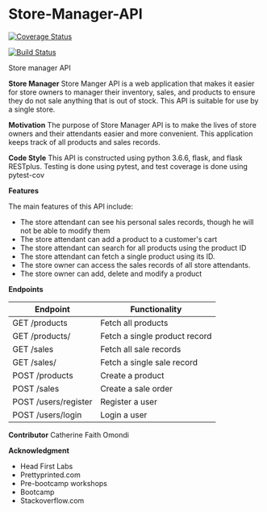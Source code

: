 # Store-Manager-API

[![Coverage Status](https://coveralls.io/repos/github/kathy254/Store-Manager-API/badge.svg?branch=ft-user-login-161361368)](https://coveralls.io/github/kathy254/Store-Manager-API?branch=ft-user-login-161361368)

[![Build Status](https://travis-ci.org/kathy254/Store-Manager-API.svg?branch=ft-store-attendant-161239141)](https://travis-ci.org/kathy254/Store-Manager-API)

Store manager API

**Store Manager**
Store Manger API is a web application that makes it easier for store owners to manager their inventory, sales, and products to ensure they do not sale anything that is out of stock. This API is suitable for use by a single store.


**Motivation**
The purpose of Store Manager API is to make the lives of store owners and their attendants easier and more convenient. This application keeps track of all products and sales records.


**Code Style**
This API is constructed using python 3.6.6, flask, and flask RESTplus. Testing is done using pytest, and test coverage is done using pytest-cov

**Features**

The main features of this API include:
- The store attendant can see his personal sales records, though he will not be able to modify them
- The store attendant can add a product to a customer's cart
- The store attendant can search for all products using the product ID
- The store attendant can fetch a single product using its ID.
- The store owner can access the sales records of all store attendants.
- The store owner can add, delete and modify a product

**Endpoints**

Endpoint                                | Functionality
--------------------------------------- | -------------------------------------------------
GET /products | Fetch all products
GET /products/<productId> | Fetch a single product record
GET /sales | Fetch all sale records
GET /sales/<saleId> | Fetch a single sale record
POST /products | Create a product
POST /sales | Create a sale order
POST /users/register | Register a user
POST /users/login | Login a user

**Contributor**
Catherine Faith Omondi

**Acknowledgment**
- Head First Labs
- Prettyprinted.com
- Pre-bootcamp workshops
- Bootcamp
- Stackoverflow.com